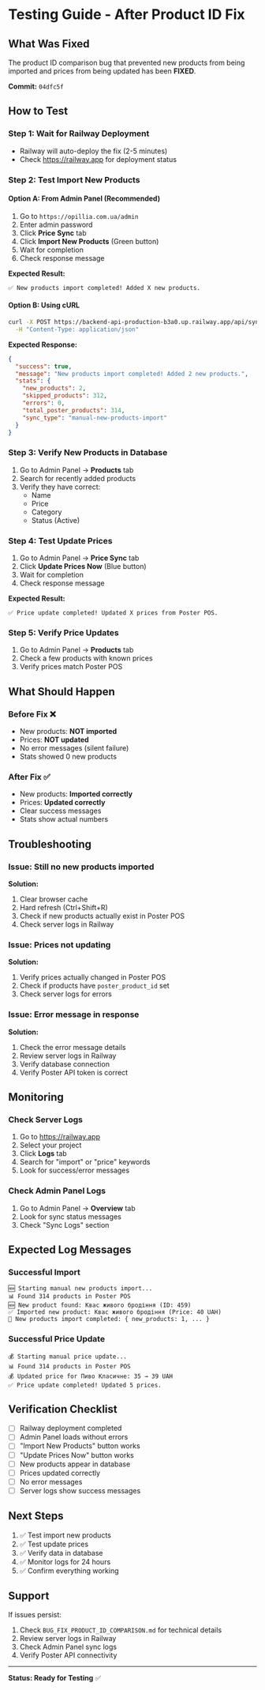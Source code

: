# Testing Guide - After Product ID Fix

## What Was Fixed

The product ID comparison bug that prevented new products from being imported and prices from being updated has been **FIXED**.

**Commit:** `04dfc5f`

## How to Test

### Step 1: Wait for Railway Deployment
- Railway will auto-deploy the fix (2-5 minutes)
- Check https://railway.app for deployment status

### Step 2: Test Import New Products

#### Option A: From Admin Panel (Recommended)
1. Go to `https://opillia.com.ua/admin`
2. Enter admin password
3. Click **Price Sync** tab
4. Click **Import New Products** (Green button)
5. Wait for completion
6. Check response message

**Expected Result:**
```
✅ New products import completed! Added X new products.
```

#### Option B: Using cURL
```bash
curl -X POST https://backend-api-production-b3a0.up.railway.app/api/sync/import-new-products \
  -H "Content-Type: application/json"
```

**Expected Response:**
```json
{
  "success": true,
  "message": "New products import completed! Added 2 new products.",
  "stats": {
    "new_products": 2,
    "skipped_products": 312,
    "errors": 0,
    "total_poster_products": 314,
    "sync_type": "manual-new-products-import"
  }
}
```

### Step 3: Verify New Products in Database

1. Go to Admin Panel → **Products** tab
2. Search for recently added products
3. Verify they have correct:
   - Name
   - Price
   - Category
   - Status (Active)

### Step 4: Test Update Prices

1. Go to Admin Panel → **Price Sync** tab
2. Click **Update Prices Now** (Blue button)
3. Wait for completion
4. Check response message

**Expected Result:**
```
✅ Price update completed! Updated X prices from Poster POS.
```

### Step 5: Verify Price Updates

1. Go to Admin Panel → **Products** tab
2. Check a few products with known prices
3. Verify prices match Poster POS

## What Should Happen

### Before Fix ❌
- New products: **NOT imported**
- Prices: **NOT updated**
- No error messages (silent failure)
- Stats showed 0 new products

### After Fix ✅
- New products: **Imported correctly**
- Prices: **Updated correctly**
- Clear success messages
- Stats show actual numbers

## Troubleshooting

### Issue: Still no new products imported
**Solution:**
1. Clear browser cache
2. Hard refresh (Ctrl+Shift+R)
3. Check if new products actually exist in Poster POS
4. Check server logs in Railway

### Issue: Prices not updating
**Solution:**
1. Verify prices actually changed in Poster POS
2. Check if products have `poster_product_id` set
3. Check server logs for errors

### Issue: Error message in response
**Solution:**
1. Check the error message details
2. Review server logs in Railway
3. Verify database connection
4. Verify Poster API token is correct

## Monitoring

### Check Server Logs
1. Go to https://railway.app
2. Select your project
3. Click **Logs** tab
4. Search for "import" or "price" keywords
5. Look for success/error messages

### Check Admin Panel Logs
1. Go to Admin Panel → **Overview** tab
2. Look for sync status messages
3. Check "Sync Logs" section

## Expected Log Messages

### Successful Import
```
🆕 Starting manual new products import...
📊 Found 314 products in Poster POS
🆕 New product found: Квас живого бродіння (ID: 459)
✅ Imported new product: Квас живого бродіння (Price: 40 UAH)
🎉 New products import completed: { new_products: 1, ... }
```

### Successful Price Update
```
💰 Starting manual price update...
📊 Found 314 products in Poster POS
💰 Updated price for Пиво Класичне: 35 → 39 UAH
✅ Price update completed! Updated 5 prices.
```

## Verification Checklist

- [ ] Railway deployment completed
- [ ] Admin Panel loads without errors
- [ ] "Import New Products" button works
- [ ] "Update Prices Now" button works
- [ ] New products appear in database
- [ ] Prices updated correctly
- [ ] No error messages
- [ ] Server logs show success messages

## Next Steps

1. ✅ Test import new products
2. ✅ Test update prices
3. ✅ Verify data in database
4. ✅ Monitor logs for 24 hours
5. ✅ Confirm everything working

## Support

If issues persist:
1. Check `BUG_FIX_PRODUCT_ID_COMPARISON.md` for technical details
2. Review server logs in Railway
3. Check Admin Panel sync logs
4. Verify Poster API connectivity

---

**Status: Ready for Testing** ✅

